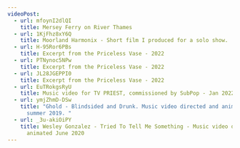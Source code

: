 ```yaml
---
videoPost:
  - url: mfoynI2dlQI
    title: Mersey Ferry on River Thames
  - url: 1KjFhz8xY6Q
    title: Moorland Harmonix - Short film I produced for a solo show.
  - url: H-95Ror6PBs
    title: Excerpt from the Priceless Vase - 2022
  - url: PTNynoc5NPw
    title: Excerpt from the Priceless Vase - 2022
  - url: JL28JGEPPI0
    title: Excerpt from the Priceless Vase - 2022
  - url: EuTRokgsRyU
    title: Music video for TV PRIEST, commissioned by SubPop - Jan 2022
  - url: ymjZhmD-DSw
    title: "Ghold - Blindsided and Drunk. Music video directed and animated circa
      summer 2019. "
  - url: _3u-akiOiPY
    title: Wesley Gonzalez - Tried To Tell Me Something - Music video directed and
      animated June 2020
---
```

